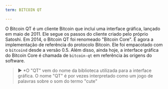 ```yaml
---
term: BITCOIN QT

---
```

O Bitcoin QT é um cliente Bitcoin que inclui uma interface gráfica, lançado em maio de 2011. Ele segue os passos do cliente criado pelo próprio Satoshi. Em 2014, o Bitcoin QT foi renomeado "Bitcoin Core". É agora a implementação de referência do protocolo Bitcoin. Ele foi empacotado com o `bitcoind` desde a versão 0.5. Além disso, ainda hoje, a interface gráfica do Bitcoin Core é chamada de `bitcoin-qt` em referência às origens do software.

> ► *O "QT" vem do nome da biblioteca utilizada para a interface gráfica. O nome "QT" é por vezes interpretado como um jogo de palavras sobre o som do termo "cute"